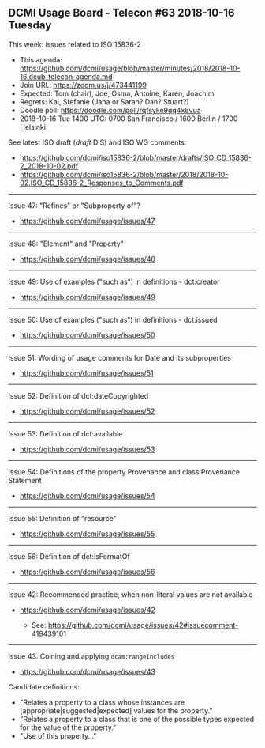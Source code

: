 ## DCMI Usage Board - Telecon #63 2018-10-16 Tuesday

This week: issues related to ISO 15836-2

* This agenda: https://github.com/dcmi/usage/blob/master/minutes/2018/2018-10-16.dcub-telecon-agenda.md
* Join URL: https://zoom.us/j/473441199
* Expected: Tom (chair), Joe, Osma, Antoine, Karen, Joachim
* Regrets: Kai, Stefanie (Jana or Sarah? Dan? Stuart?)
* Doodle poll: https://doodle.com/poll/rqfsyke9qq4x6vua
* 2018-10-16 Tue 1400 UTC: 0700 San Francisco / 1600 Berlin / 1700 Helsinki

See latest ISO draft (_draft_ DIS) and ISO WG comments:
* https://github.com/dcmi/iso15836-2/blob/master/drafts/ISO_CD_15836-2_2018-10-02.pdf
* https://github.com/dcmi/iso15836-2/blob/master/2018/2018-10-02.ISO_CD_15836-2_Responses_to_Comments.pdf

----------------------------------------------------------------------
Issue 47: "Refines" or "Subproperty of"?
* https://github.com/dcmi/usage/issues/47

----------------------------------------------------------------------
Issue 48: "Element" and "Property"
* https://github.com/dcmi/usage/issues/48

----------------------------------------------------------------------
Issue 49: Use of examples ("such as") in definitions - dct:creator
* https://github.com/dcmi/usage/issues/49

----------------------------------------------------------------------
Issue 50: Use of examples ("such as") in definitions - dct:issued
* https://github.com/dcmi/usage/issues/50

----------------------------------------------------------------------
Issue 51: Wording of usage comments for Date and its subproperties
* https://github.com/dcmi/usage/issues/51

----------------------------------------------------------------------
Issue 52: Definition of dct:dateCopyrighted
* https://github.com/dcmi/usage/issues/52

----------------------------------------------------------------------
Issue 53: Definition of dct:available
* https://github.com/dcmi/usage/issues/53

----------------------------------------------------------------------
Issue 54: Definitions of the property Provenance and class Provenance Statement
* https://github.com/dcmi/usage/issues/54

----------------------------------------------------------------------
Issue 55: Definition of "resource"
* https://github.com/dcmi/usage/issues/55

----------------------------------------------------------------------
Issue 56: Definition of dct:isFormatOf
* https://github.com/dcmi/usage/issues/56

----------------------------------------------------------------------
Issue 42: Recommended practice, when non-literal values are not available
* https://github.com/dcmi/usage/issues/42

   * See: https://github.com/dcmi/usage/issues/42#issuecomment-419439101

----------------------------------------------------------------------
Issue 43: Coining and applying `dcam:rangeIncludes`
* https://github.com/dcmi/usage/issues/43

Candidate definitions:

* "Relates a property to a class whose instances are [appropriate|suggested|expected] values for the property."
* "Relates a property to a class that is one of the possible types expected for the value of the property."
* "Use of this property..."


